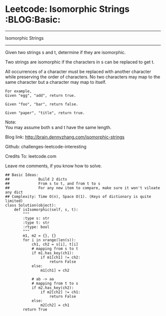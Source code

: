 # Leetcode: Isomorphic Strings     :BLOG:Basic:


---

Isomorphic Strings  

---

Given two strings s and t, determine if they are isomorphic.  

Two strings are isomorphic if the characters in s can be replaced to get t.  

All occurrences of a character must be replaced with another character while preserving the order of characters. No two characters may map to the same character but a character may map to itself.  

    For example,
    Given "egg", "add", return true.
    
    Given "foo", "bar", return false.
    
    Given "paper", "title", return true.

Note:  
You may assume both s and t have the same length.  

Blog link: <http://brain.dennyzhang.com/isomorphic-strings>  

Github: challenges-leetcode-interesting  

Credits To: leetcode.com  

Leave me comments, if you know how to solve.  

    ## Basic Ideas:
    ##             Build 2 dicts
    ##             From s to t, and from t to s
    ##             For any new item to compare, make sure it won't viloate any dict
    ## Complexity: Time O(n), Space O(1). (Keys of dictionary is quite limited)
    class Solution(object):
        def isIsomorphic(self, s, t):
            """
            :type s: str
            :type t: str
            :rtype: bool
            """
            m1, m2 = {}, {}
            for i in xrange(len(s)):
                ch1, ch2 = s[i], t[i]
                # mapping from s to t
                if m1.has_key(ch1):
                    if m1[ch1] != ch2:
                        return False
                else:
                    m1[ch1] = ch2
    
                # ab -> aa
                # mapping from t to s
                if m2.has_key(ch2):
                    if m2[ch2] != ch1:
                        return False
                else:
                    m2[ch2] = ch1
            return True